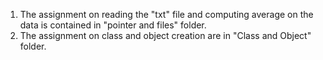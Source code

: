 1. The assignment on reading the "txt" file and computing average on the data is
contained in "pointer and files" folder.
2. The assignment on class and object creation are in "Class and Object" folder.
